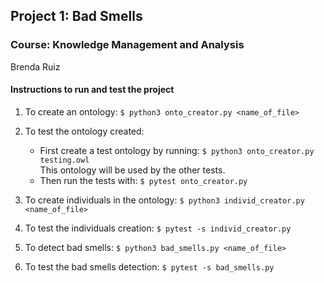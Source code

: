 ## Project 1: Bad Smells
### Course: Knowledge Management and Analysis
Brenda Ruiz

#### Instructions to run and test the project
1. To create an ontology:
``$ python3 onto_creator.py <name_of_file>``

2. To test the ontology created:
    - First create a test ontology by running: 
    ````$ python3 onto_creator.py testing.owl ```` <br />
     This ontology will be used by the other tests.
    - Then run the tests with: 
``$ pytest onto_creator.py``

3. To create individuals in the ontology:
``$ python3 individ_creator.py <name_of_file>``

4. To test the individuals creation:
``$ pytest -s individ_creator.py``

5. To detect bad smells:
``$ python3 bad_smells.py <name_of_file>``

5. To test the bad smells detection:
``$ pytest -s bad_smells.py``
